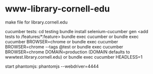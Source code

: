 # www-library-cornell-edu
make file for library.cornell.edu

cucumber tests:
cd testing
bundle install
selenium-cucumber gen
<add tests to /features/*.feature>
bundle exec cucumber
or
bundle exec cucumber BROWSER=chrome
or
bundle exec cucumber BROWSER=chrome --tags @test
or
bundle exec cucumber BROWSER=chrome DOMAIN=production
(DOMAIN defaults to wwwtest.library.cornell.edu)
or
bundle exec cucumber HEADLESS=1

start phantomjs:
phantomjs --webdriver=4444
